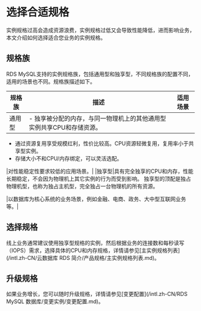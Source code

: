 # 选择合适规格

实例规格过高会造成资源浪费，实例规格过低又会导致性能降低，进而影响业务，本文介绍如何选择适合您业务的实例规格。

## 规格族

RDS MySQL支持的实例规格族，包括通用型和独享型，不同规格族的配置不同，适用的场景也不同。规格族描述如下。

|规格族|描述|适用场景|
|---|--|----|
|通用型|-   独享被分配的内存，与同一物理机上的其他通用型实例共享CPU和存储资源。
-   通过资源复用享受规模红利，性价比较高。CPU资源轻微复用，复用率小于共享型实例。
-   存储大小不和CPU/内存绑定，可以灵活选配。

|对性能稳定性要求较低的应用场景。|
|独享型|具有完全独享的CPU和内存，性能长期稳定，不会因为物理机上其它实例的行为而受到影响。 独享型的顶配是独占物理机型，也称为独占主机型，完全独占一台物理机的所有资源。

|以数据库为核心系统的业务场景，例如金融、电商、政务、大中型互联网业务等。|

## 选择规格

线上业务通常建议使用独享型规格的实例，然后根据业务的连接数和每秒读写（IOPS）需求，选择具体的CPU和内存规格，详情请参见[主实例规格列表](/intl.zh-CN/云数据库 RDS 简介/产品规格/主实例规格列表.md)。

## 升级规格

如果业务增长，您可以随时升级规格，详情请参见[变更配置](/intl.zh-CN/RDS MySQL 数据库/变更实例/变更配置.md)。

